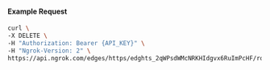 <!-- Code generated for API Clients. DO NOT EDIT. -->

#### Example Request

```bash
curl \
-X DELETE \
-H "Authorization: Bearer {API_KEY}" \
-H "Ngrok-Version: 2" \
https://api.ngrok.com/edges/https/edghts_2qWPsdWMcNRKHIdgvx6RuImPcHF/routes/edghtsrt_2qWPseyQYbQE2Ho1YfVICCJvZsu/oidc
```
